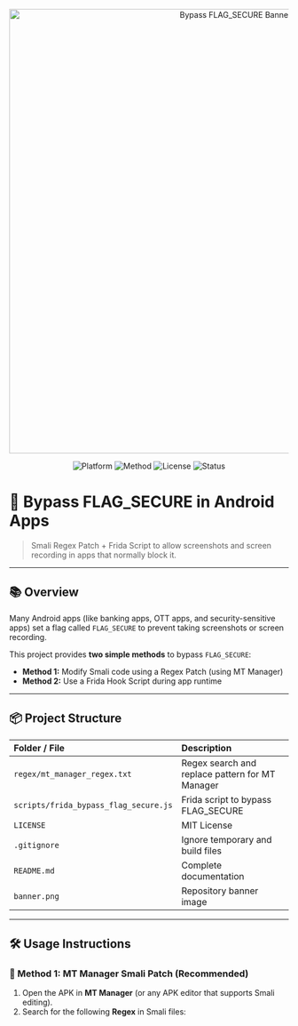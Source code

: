 <p align="center">
  <img src="https://raw.githubusercontent.com/LeoAristocrat/bypass-flag-secure-android/main/banner.png" alt="Bypass FLAG_SECURE Banner" width="800">
</p>

<p align="center">
  <img src="https://img.shields.io/badge/Platform-Android-green?style=for-the-badge" alt="Platform">
  <img src="https://img.shields.io/badge/Method-Smali%20Patch-blue?style=for-the-badge" alt="Method">
  <img src="https://img.shields.io/badge/License-MIT-brightgreen?style=for-the-badge" alt="License">
  <img src="https://img.shields.io/badge/Status-Stable-success?style=for-the-badge" alt="Status">
</p>

# 🚀 Bypass FLAG_SECURE in Android Apps

> Smali Regex Patch + Frida Script to allow screenshots and screen recording in apps that normally block it.

---

## 📚 Overview

Many Android apps (like banking apps, OTT apps, and security-sensitive apps) set a flag called `FLAG_SECURE` to prevent taking screenshots or screen recording.

This project provides **two simple methods** to bypass `FLAG_SECURE`:

- **Method 1:** Modify Smali code using a Regex Patch (using MT Manager)
- **Method 2:** Use a Frida Hook Script during app runtime

---

## 📦 Project Structure

| Folder / File | Description |
|:-------------|:------------|
| `regex/mt_manager_regex.txt` | Regex search and replace pattern for MT Manager |
| `scripts/frida_bypass_flag_secure.js` | Frida script to bypass FLAG_SECURE |
| `LICENSE` | MIT License |
| `.gitignore` | Ignore temporary and build files |
| `README.md` | Complete documentation |
| `banner.png` | Repository banner image |

---

## 🛠️ Usage Instructions

### 🔹 Method 1: MT Manager Smali Patch (Recommended)

1. Open the APK in **MT Manager** (or any APK editor that supports Smali editing).
2. Search for the following **Regex** in Smali files:
